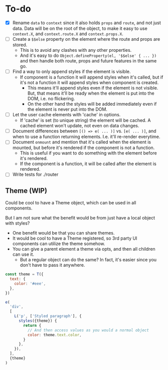 # To-do

- [x] Rename `data` to `context` since it also holds `props` and `route`, and not just data. Data will be on the root of
  the object, to make it easy to use `context.X`, and `context.route.X` and `context.props.X`.
- [ ] Create a `$$else` property on the element where the route and props are stored.
  - This is to avoid any clashes with any other properties.
  - And it's easy to do `Object.defineProperty(el, '$$else' { ... })` and then handle both route, props and future
    features in the same go.
- [ ] Find a way to only append styles if the element is visible.
  - If component is a function it will append styles when it's called, but if it's not a function it will append styles
    when component is created.
    - This means it'll append styles even if the element is not visible. But, that means it'll be ready when the element
      is put into the DOM, i.e. no flickering.
    - On the other hand the styles will be added immediately even if the element is never put into the DOM.
- [ ] Let the user cache elements with 'cache' in options.
  - If 'cache' is set (to unique string) the element will be cached. A cached element won't update, not even on data
    changes.
- [ ] Document differences between `[() => e( ... )]` vs. `[e( ... )]`, and when to use a function returning elements.
  I.e. it'll re-render everytime.
- [ ] Document `onmount` and mention that it's called when the element is mounted, but before it's rendered if the
  component is not a function.
  - This is useful if you want to do something with the element before it's rendered.
  - If the component is a function, it will be called after the element is rendered.
- [ ] Write tests for ./router

## Theme (WIP)

Could be cool to have a Theme object, which can be used in all components.

But I am not sure what the benefit would be from just have a local object with styles?

- One benefit would be that you can share themes.
- It would be cool to have a Theme registered, so 3rd party UI components can utilize the theme somehow.
- You can give a parent element a theme via opts, and then all children can use it.
  - But a regular object can do the same? In fact, it's easier since you don't have to pass it anywhere.

```js
const theme = T({
  text: {
    color: '#eee',
  },
})

e(
  'div',
  [
    L('p', ['Styled paragraph'], {
      styles({theme}) {
        return {
          // And then access values as you would a normal object
          color: theme.text.color,
        }
      },
    }),
  ],
  {theme}
)
```
